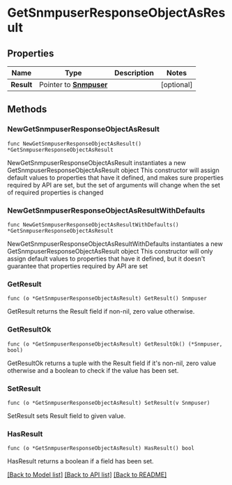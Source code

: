 # GetSnmpuserResponseObjectAsResult

## Properties

Name | Type | Description | Notes
------------ | ------------- | ------------- | -------------
**Result** | Pointer to [**Snmpuser**](Snmpuser.md) |  | [optional] 

## Methods

### NewGetSnmpuserResponseObjectAsResult

`func NewGetSnmpuserResponseObjectAsResult() *GetSnmpuserResponseObjectAsResult`

NewGetSnmpuserResponseObjectAsResult instantiates a new GetSnmpuserResponseObjectAsResult object
This constructor will assign default values to properties that have it defined,
and makes sure properties required by API are set, but the set of arguments
will change when the set of required properties is changed

### NewGetSnmpuserResponseObjectAsResultWithDefaults

`func NewGetSnmpuserResponseObjectAsResultWithDefaults() *GetSnmpuserResponseObjectAsResult`

NewGetSnmpuserResponseObjectAsResultWithDefaults instantiates a new GetSnmpuserResponseObjectAsResult object
This constructor will only assign default values to properties that have it defined,
but it doesn't guarantee that properties required by API are set

### GetResult

`func (o *GetSnmpuserResponseObjectAsResult) GetResult() Snmpuser`

GetResult returns the Result field if non-nil, zero value otherwise.

### GetResultOk

`func (o *GetSnmpuserResponseObjectAsResult) GetResultOk() (*Snmpuser, bool)`

GetResultOk returns a tuple with the Result field if it's non-nil, zero value otherwise
and a boolean to check if the value has been set.

### SetResult

`func (o *GetSnmpuserResponseObjectAsResult) SetResult(v Snmpuser)`

SetResult sets Result field to given value.

### HasResult

`func (o *GetSnmpuserResponseObjectAsResult) HasResult() bool`

HasResult returns a boolean if a field has been set.


[[Back to Model list]](../README.md#documentation-for-models) [[Back to API list]](../README.md#documentation-for-api-endpoints) [[Back to README]](../README.md)


